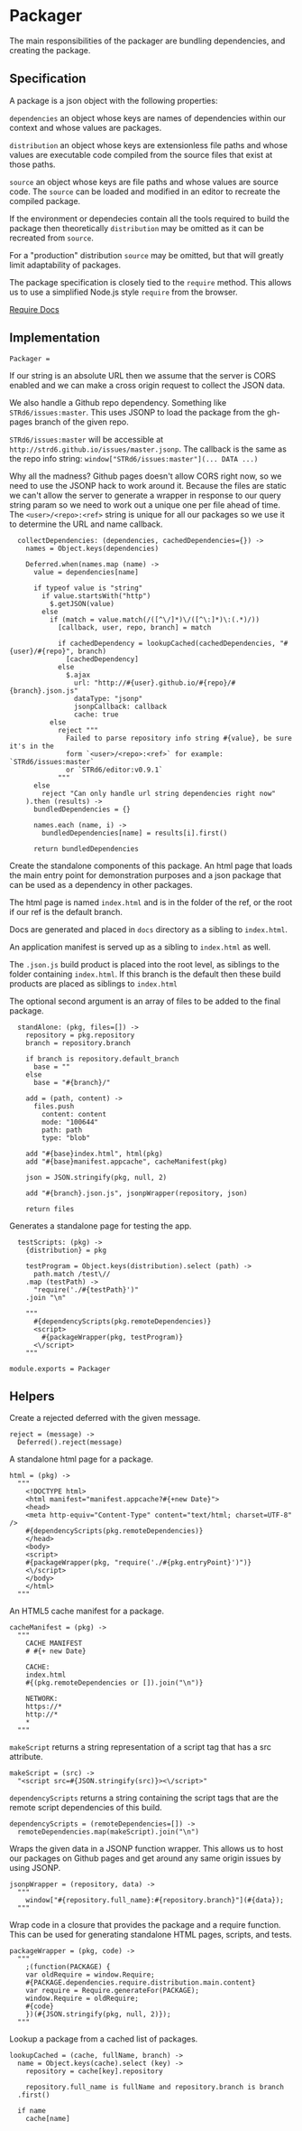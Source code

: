 Packager
========

The main responsibilities of the packager are bundling dependencies, and 
creating the package.

Specification
-------------

A package is a json object with the following properties:

`dependencies` an object whose keys are names of dependencies within our context
and whose values are packages.

`distribution` an object whose keys are extensionless file paths and whose
values are executable code compiled from the source files that exist at those paths.

`source` an object whose keys are file paths and whose values are source code.
The `source` can be loaded and modified in an editor to recreate the compiled
package.

If the environment or dependecies contain all the tools required to build the
package then theoretically `distribution` may be omitted as it can be recreated
from `source`.

For a "production" distribution `source` may be omitted, but that will greatly
limit adaptability of packages.

The package specification is closely tied to the `require` method. This allows
us to use a simplified Node.js style `require` from the browser.

[Require Docs](/require/docs)

Implementation
--------------

    Packager =

If our string is an absolute URL then we assume that the server is CORS enabled
and we can make a cross origin request to collect the JSON data.

We also handle a Github repo dependency. Something like `STRd6/issues:master`.
This uses JSONP to load the package from the gh-pages branch of the given repo.

`STRd6/issues:master` will be accessible at `http://strd6.github.io/issues/master.jsonp`.
The callback is the same as the repo info string: `window["STRd6/issues:master"](... DATA ...)`

Why all the madness? Github pages doesn't allow CORS right now, so we need to use
the JSONP hack to work around it. Because the files are static we can't allow the
server to generate a wrapper in response to our query string param so we need to
work out a unique one per file ahead of time. The `<user>/<repo>:<ref>` string is
unique for all our packages so we use it to determine the URL and name callback.

      collectDependencies: (dependencies, cachedDependencies={}) ->
        names = Object.keys(dependencies)

        Deferred.when(names.map (name) ->
          value = dependencies[name]

          if typeof value is "string"
            if value.startsWith("http")
              $.getJSON(value)
            else
              if (match = value.match(/([^\/]*)\/([^\:]*)\:(.*)/))
                [callback, user, repo, branch] = match

                if cachedDependency = lookupCached(cachedDependencies, "#{user}/#{repo}", branch)
                  [cachedDependency]
                else
                  $.ajax
                    url: "http://#{user}.github.io/#{repo}/#{branch}.json.js"
                    dataType: "jsonp"
                    jsonpCallback: callback
                    cache: true
              else
                reject """
                  Failed to parse repository info string #{value}, be sure it's in the
                  form `<user>/<repo>:<ref>` for example: `STRd6/issues:master`
                  or `STRd6/editor:v0.9.1`
                """
          else
            reject "Can only handle url string dependencies right now"
        ).then (results) ->
          bundledDependencies = {}

          names.each (name, i) ->
            bundledDependencies[name] = results[i].first()

          return bundledDependencies

Create the standalone components of this package. An html page that loads the
main entry point for demonstration purposes and a json package that can be
used as a dependency in other packages.

The html page is named `index.html` and is in the folder of the ref, or the root
if our ref is the default branch.

Docs are generated and placed in `docs` directory as a sibling to `index.html`.

An application manifest is served up as a sibling to `index.html` as well.

The `.json.js` build product is placed into the root level, as siblings to the
folder containing `index.html`. If this branch is the default then these build
products are placed as siblings to `index.html`

The optional second argument is an array of files to be added to the final
package.

      standAlone: (pkg, files=[]) ->
        repository = pkg.repository
        branch = repository.branch

        if branch is repository.default_branch
          base = ""
        else
          base = "#{branch}/"

        add = (path, content) ->
          files.push
            content: content
            mode: "100644"
            path: path
            type: "blob"

        add "#{base}index.html", html(pkg)
        add "#{base}manifest.appcache", cacheManifest(pkg)

        json = JSON.stringify(pkg, null, 2)

        add "#{branch}.json.js", jsonpWrapper(repository, json)

        return files

Generates a standalone page for testing the app.

      testScripts: (pkg) ->
        {distribution} = pkg

        testProgram = Object.keys(distribution).select (path) ->
          path.match /test\//
        .map (testPath) ->
          "require('./#{testPath}')"
        .join "\n"

        """
          #{dependencyScripts(pkg.remoteDependencies)}
          <script>
            #{packageWrapper(pkg, testProgram)}
          <\/script>
        """

    module.exports = Packager

Helpers
-------

Create a rejected deferred with the given message.

    reject = (message) ->
      Deferred().reject(message)

A standalone html page for a package.

    html = (pkg) ->
      """
        <!DOCTYPE html>
        <html manifest="manifest.appcache?#{+new Date}">
        <head>
        <meta http-equiv="Content-Type" content="text/html; charset=UTF-8" />
        #{dependencyScripts(pkg.remoteDependencies)}
        </head>
        <body>
        <script>
        #{packageWrapper(pkg, "require('./#{pkg.entryPoint}')")}
        <\/script>
        </body>
        </html>
      """

An HTML5 cache manifest for a package.

    cacheManifest = (pkg) ->
      """
        CACHE MANIFEST
        # #{+ new Date}

        CACHE:
        index.html
        #{(pkg.remoteDependencies or []).join("\n")}

        NETWORK:
        https://*
        http://*
        *
      """

`makeScript` returns a string representation of a script tag that has a src
attribute.

    makeScript = (src) ->
      "<script src=#{JSON.stringify(src)}><\/script>"

`dependencyScripts` returns a string containing the script tags that are
the remote script dependencies of this build.

    dependencyScripts = (remoteDependencies=[]) ->
      remoteDependencies.map(makeScript).join("\n")

Wraps the given data in a JSONP function wrapper. This allows us to host our
packages on Github pages and get around any same origin issues by using JSONP.

    jsonpWrapper = (repository, data) ->
      """
        window["#{repository.full_name}:#{repository.branch}"](#{data});
      """

Wrap code in a closure that provides the package and a require function. This
can be used for generating standalone HTML pages, scripts, and tests.

    packageWrapper = (pkg, code) ->
      """
        ;(function(PACKAGE) {
        var oldRequire = window.Require;
        #{PACKAGE.dependencies.require.distribution.main.content}
        var require = Require.generateFor(PACKAGE);
        window.Require = oldRequire;
        #{code}
        })(#{JSON.stringify(pkg, null, 2)});
      """

Lookup a package from a cached list of packages.

    lookupCached = (cache, fullName, branch) ->
      name = Object.keys(cache).select (key) ->
        repository = cache[key].repository

        repository.full_name is fullName and repository.branch is branch
      .first()

      if name
        cache[name]
